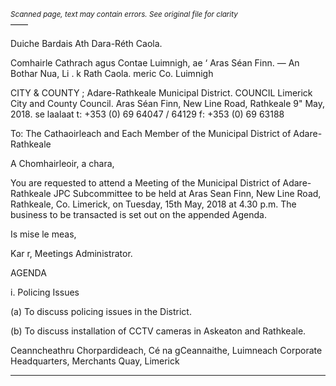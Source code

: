 *<small>Scanned page, text may contain errors. See original file for clarity</small>*  
——

Duiche Bardais Ath Dara-Réth Caola.

Comhairle Cathrach agus Contae Luimnigh,
ae ‘ Aras Séan Finn.
— An Bothar Nua,
Li . k Rath Caola.
meric Co. Luimnigh

CITY & COUNTY ;
Adare-Rathkeale Municipal District.
COUNCIL Limerick City and County Council.
Aras Séan Finn,
New Line Road,
Rathkeale
9" May, 2018. se laalaat
t: +353 (0) 69 64047 / 64129
f: +353 (0) 69 63188

To: The Cathaoirleach and Each Member of the Municipal District of Adare-
Rathkeale

A Chomhairleoir, a chara,

You are requested to attend a Meeting of the Municipal District of Adare-Rathkeale JPC
Subcommittee to be held at Aras Sean Finn, New Line Road, Rathkeale, Co. Limerick, on Tuesday,
15th May, 2018 at 4.30 p.m. The business to be transacted is set out on the appended Agenda.

Is mise le meas,

Kar r,
Meetings Administrator.

AGENDA

i. Policing Issues

(a) To discuss policing issues in the District.

(b) To discuss installation of CCTV cameras in Askeaton and Rathkeale.

Ceanncheathru Chorpardideach, Cé na gCeannaithe, Luimneach
Corporate Headquarters, Merchants Quay, Limerick

---
